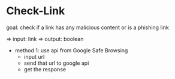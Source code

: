 # Check-Link
goal: check if a link has any malicious content or is a phishing link

=> input: link 
=> output: boolean

- method 1: use api from Google Safe Browsing
    - input url
    - send that url to google api
    - get the response



